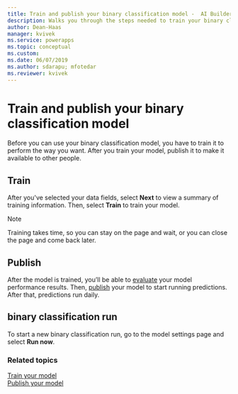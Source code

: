 ```yaml
---
title: Train and publish your binary classification model -  AI Builder | Microsoft Docs
description: Walks you through the steps needed to train your binary classification model, and leads you to the next steps. 
author: Dean-Haas
manager: kvivek
ms.service: powerapps
ms.topic: conceptual
ms.custom: 
ms.date: 06/07/2019
ms.author: sdarapu; mfotedar
ms.reviewer: kvivek
---
```


# Train and publish your binary classification model

Before you can use your binary classification model, you have to train it to perform the way you want. After you train your model, publish it to make it available to other people.

## Train

After you've selected your data fields, select **Next** to view a summary of  training information. Then, select **Train** to train your model.

> [!NOTE]
> Training takes time, so you can stay on the page and wait, or you can close the page and come back later.  

## Publish

After the model is trained, you’ll be able to [evaluate](manage-model.md#evaluate-your-model) your model performance results. Then, [publish](publish-model.md) your model to start running predictions. After that, predictions run daily.

## binary classification run

To start a new binary classification run, go to the model settings page and select **Run now**.


### Related topics

[Train your model](train-model.md) <br>
[Publish your model](publish-model.md)
